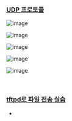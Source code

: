 ### [UDP 프로토콜](https://www.youtube.com/watch?v=3MkI3FBFzX8)

![image](https://github.com/user-attachments/assets/df1297db-8fc2-4193-b666-4a420c900219)

![image](https://github.com/user-attachments/assets/25910e2f-1649-4137-a82f-421055c305b4)

![image](https://github.com/user-attachments/assets/793d6daa-fbe0-4d75-a872-228d42892dc6)

![image](https://github.com/user-attachments/assets/ccdab505-1651-4547-a24f-901f80a28cd1)

![image](https://github.com/user-attachments/assets/40da2536-ed18-4a9f-a404-e4e2a2fafc95)

&nbsp;

### [tftpd로 파일 전송 실습](https://www.youtube.com/watch?v=5Woau-EJChw)

-
